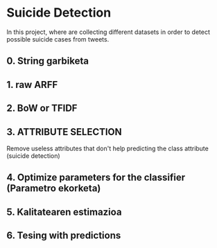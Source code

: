 # Suicide Detection

In this project, where are collecting different datasets in order to detect possible suicide cases from tweets.

## 0. String garbiketa

## 1. raw ARFF

## 2. BoW or TFIDF

## 3. ATTRIBUTE SELECTION
Remove useless attributes that don't help predicting the class attribute (suicide detection)

## 4. Optimize parameters for the classifier (Parametro ekorketa)

## 5. Kalitatearen estimazioa

## 6. Tesing with predictions

